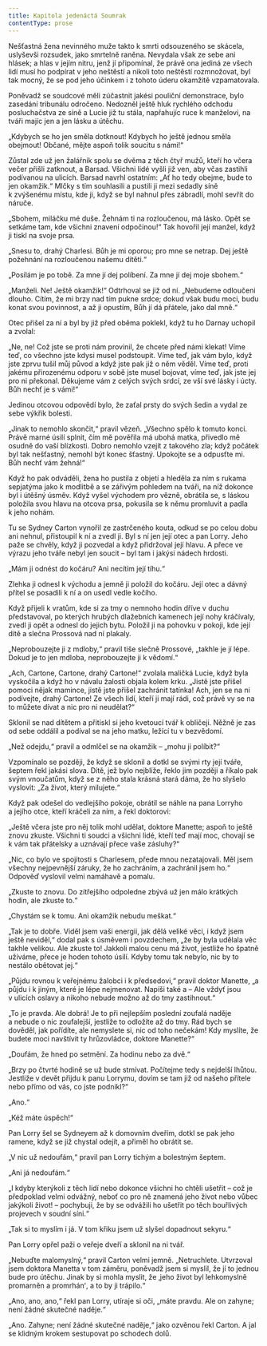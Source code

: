 ```yaml
---
title: Kapitola jedenáctá Soumrak
contentType: prose
---
```


<section>

Nešťastná žena nevinného muže takto k smrti odsouzeného se skácela, uslyševši rozsudek, jako smrtelně raněna. Nevydala však ze sebe ani hlásek; a hlas v jejím nitru, jenž jí připomínal, že právě ona jediná ze všech lidí musí ho podpírat v jeho neštěstí a nikoli toto neštěstí rozmnožovat, byl tak mocný, že se pod jeho účinkem i z tohoto úderu okamžitě vzpamatovala.

Poněvadž se soudcové měli zúčastnit jakési pouliční demonstrace, bylo zasedání tribunálu odročeno. Nedozněl ještě hluk rychlého odchodu posluchačstva ze síně a Lucie již tu stála, napřahujíc ruce k manželovi, na tváři majíc jen a jen lásku a útěchu.

„Kdybych se ho jen směla dotknout! Kdybych ho ještě jednou směla obejmout! Občané, mějte aspoň tolik soucitu s námi!“

Zůstal zde už jen žalářník spolu se dvěma z těch čtyř mužů, kteří ho včera večer přišli zatknout, a Barsad. Všichni lidé vyšli již ven, aby včas zastihli podívanou na ulicích. Barsad navrhl ostatním: „Ať ho tedy obejme, bude to jen okamžik.“ Mlčky s tím souhlasili a pustili ji mezi sedadly síně k zvýšenému místu, kde ji, když se byl nahnul přes zábradlí, mohl sevřít do náruče.

„Sbohem, miláčku mé duše. Žehnám ti na rozloučenou, má lásko. Opět se setkáme tam, kde všichni znavení odpočinou!“ Tak hovořil její manžel, když ji tiskl na svoje prsa.

„Snesu to, drahý Charlesi. Bůh je mi oporou; pro mne se netrap. Dej ještě požehnání na rozloučenou našemu dítěti.“

„Posílám je po tobě. Za mne jí dej políbení. Za mne jí dej moje sbohem.“

„Manželi. Ne! Ještě okamžik!“ Odtrhoval se již od ní. „Nebudeme odloučeni dlouho. Cítím, že mi brzy nad tím pukne srdce; dokud však budu moci, budu konat svou povinnost, a až ji opustím, Bůh jí dá přátele, jako dal mně.“

Otec přišel za ní a byl by již před oběma poklekl, když tu ho Darnay uchopil a zvolal:

„Ne, ne! Což jste se proti nám provinil, že chcete před námi klekat! Víme teď, co všechno jste kdysi musel podstoupit. Víme teď, jak vám bylo, když jste zprvu tušil můj původ a když jste pak již o něm věděl. Víme teď, proti jakému přirozenému odporu v sobě jste musel bojovat, víme teď, jak jste jej pro ni překonal. Děkujeme vám z celých svých srdcí, ze vší své lásky i úcty. Bůh nechť je s vámi!“

Jedinou otcovou odpovědí bylo, že zaťal prsty do svých šedin a vydal ze sebe výkřik bolesti.

„Jinak to nemohlo skončit,“ pravil vězeň. „Všechno spělo k tomuto konci. Právě marné úsilí splnit, čím mě pověřila má ubohá matka, přivedlo mě osudně do vaší blízkosti. Dobro nemohlo vzejít z takového zla; když počátek byl tak nešťastný, nemohl být konec šťastný. Upokojte se a odpusťte mi. Bůh nechť vám žehná!“

Když ho pak odváděli, žena ho pustila z objetí a hleděla za ním s rukama sepjatýma jako k modlitbě a se zářivým pohledem na tváři, na níž dokonce byl i útěšný úsměv. Když vyšel východem pro vězně, obrátila se, s láskou položila svou hlavu na otcova prsa, pokusila se k němu promluvit a padla k jeho nohám.

Tu se Sydney Carton vynořil ze zastrčeného kouta, odkud se po celou dobu ani nehnul, přistoupil k ní a zvedl ji. Byl s ní jen její otec a pan Lorry. Jeho paže se chvěly, když ji pozvedal a když přidržoval její hlavu. A přece ve výrazu jeho tváře nebyl jen soucit – byl tam i jakýsi nádech hrdosti.

„Mám ji odnést do kočáru? Ani necítím její tíhu.“

Zlehka ji odnesl k východu a jemně ji položil do kočáru. Její otec a dávný přítel se posadili k ní a on usedl vedle kočího.

Když přijeli k vratům, kde si za tmy o nemnoho hodin dříve v duchu představoval, po kterých hrubých dlažebních kamenech její nohy kráčívaly, zvedl ji opět a odnesl do jejich bytu. Položil ji na pohovku v pokoji, kde její dítě a slečna Prossová nad ní plakaly.

„Neprobouzejte ji z mdloby,“ pravil tiše slečně Prossové, „takhle je jí lépe. Dokud je to jen mdloba, neprobouzejte ji k vědomí.“

„Ach, Cartone, Cartone, drahý Cartone!“ zvolala maličká Lucie, když byla vyskočila a když ho v návalu žalosti objala kolem krku. „Jistě jste přišel pomoci nějak mamince, jistě jste přišel zachránit tatínka! Ach, jen se na ni podívejte, drahý Cartone! Ze všech lidí, kteří ji mají rádi, což právě vy se na to můžete dívat a nic pro ni neudělat?“

Sklonil se nad dítětem a přitiskl si jeho kvetoucí tvář k obličeji. Něžně je zas od sebe oddálil a podíval se na jeho matku, ležící tu v bezvědomí.

„Než odejdu,“ pravil a odmlčel se na okamžik – „mohu ji políbit?“

Vzpomínalo se později, že když se sklonil a dotkl se svými rty její tváře, šeptem řekl jakási slova. Dítě, jež bylo nejblíže, řeklo jim později a říkalo pak svým vnoučatům, když se z něho stala krásná stará dáma, že ho slyšelo vyslovit: „Za život, který milujete.“

Když pak odešel do vedlejšího pokoje, obrátil se náhle na pana Lorryho a jejího otce, kteří kráčeli za ním, a řekl doktorovi:

„Ještě včera jste pro něj tolik mohl udělat, doktore Manette; aspoň to ještě znovu zkuste. Všichni ti soudci a všichni lidé, kteří teď mají moc, chovají se k vám tak přátelsky a uznávají přece vaše zásluhy?“

„Nic, co bylo ve spojitosti s Charlesem, přede mnou nezatajovali. Měl jsem všechny nejpevnější záruky, že ho zachráním, a zachránil jsem ho.“ Odpověď vyslovil velmi namáhavě a pomalu.

„Zkuste to znovu. Do zítřejšího odpoledne zbývá už jen málo krátkých hodin, ale zkuste to.“

„Chystám se k tomu. Ani okamžik nebudu meškat.“

„Tak je to dobře. Viděl jsem vaši energii, jak dělá veliké věci, i když jsem ještě neviděl,“ dodal pak s úsměvem i povzdechem, „že by byla udělala věc takhle velikou. Ale zkuste to! Jakkoli malou cenu má život, jestliže ho špatně užíváme, přece je hoden tohoto úsilí. Kdyby tomu tak nebylo, nic by to nestálo obětovat jej.“

„Půjdu rovnou k veřejnému žalobci i k předsedovi,“ pravil doktor Manette, „a půjdu i k jiným, které je lépe nejmenovat. Napíši také a – Ale vždyť jsou v ulicích oslavy a nikoho nebude možno až do tmy zastihnout.“

„To je pravda. Ale dobrá! Je to při nejlepším poslední zoufalá naděje a nebude o nic zoufalejší, jestliže to odložíte až do tmy. Rád bych se dověděl, jak pořídíte, ale nemyslete si, nic od toho nečekám! Kdy myslíte, že budete moci navštívit ty hrůzovládce, doktore Manette?“

„Doufám, že hned po setmění. Za hodinu nebo za dvě.“

„Brzy po čtvrté hodině se už bude stmívat. Počítejme tedy s nejdelší lhůtou. Jestliže v devět přijdu k panu Lorrymu, dovím se tam již od našeho přítele nebo přímo od vás, co jste podnikl?“

„Ano.“

„Kéž máte úspěch!“

Pan Lorry šel se Sydneyem až k domovním dveřím, dotkl se pak jeho ramene, když se již chystal odejít, a přiměl ho obrátit se.

„V nic už nedoufám,“ pravil pan Lorry tichým a bolestným šeptem.

„Ani já nedoufám.“

„I kdyby kterýkoli z těch lidí nebo dokonce všichni ho chtěli ušetřit – což je předpoklad velmi odvážný, neboť co pro ně znamená jeho život nebo vůbec jakýkoli život! – pochybuji, že by se odvážili ho ušetřit po těch bouřlivých projevech v soudní síni.“

„Tak si to myslím i já. V tom křiku jsem už slyšel dopadnout sekyru.“

Pan Lorry opřel paži o veřeje dveří a sklonil na ni tvář.

„Nebuďte malomyslný,“ pravil Carton velmi jemně. „Netruchlete. Utvrzoval jsem doktora Manetta v tom záměru, poněvadž jsem si myslil, že jí to jednou bude pro útěchu. Jinak by si mohla myslit, že ‚jeho život byl lehkomyslně promarněn a promrhánʻ, a to by ji trápilo.“

„Ano, ano, ano,“ řekl pan Lorry, utíraje si oči, „máte pravdu. Ale on zahyne; není žádné skutečné naděje.“

„Ano. Zahyne; není žádné skutečné naděje,“ jako ozvěnou řekl Carton. A jal se klidným krokem sestupovat po schodech dolů.

</section>
